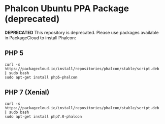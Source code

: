 # Phalcon Ubuntu PPA Package (deprecated)

**DEPRECATED** This repository is deprecated. Please use packages available in PackageCloud to install Phalcon:

## PHP 5

```
curl -s https://packagecloud.io/install/repositories/phalcon/stable/script.deb.sh | sudo bash
sudo apt-get install php5-phalcon
```

## PHP 7 (Xenial)

```
curl -s https://packagecloud.io/install/repositories/phalcon/stable/script.deb.sh | sudo bash
sudo apt-get install php7.0-phalcon
```

